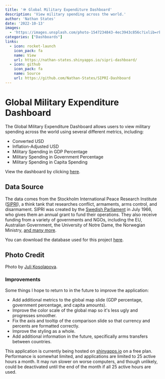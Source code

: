 ```yaml
---
title: '🪖 Global Military Expenditure Dashboard'
description: 'View military spending across the world.' 
author: 'Nathan States'
date: '2022-10-13'
images: 
  - 'https://images.unsplash.com/photo-1547234843-4ec3943c856c?ixlib=rb-1.2.1&ixid=MnwxMjA3fDB8MHxwaG90by1wYWdlfHx8fGVufDB8fHx8&auto=format&fit=crop&w=874&q=80' 
categories: ["Dashboards"]
links:
  - icon: rocket-launch
    icon_pack: fa
    name: View
    url: https://nathan-states.shinyapps.io/sipri-dashboard/
  - icon: github
    icon_pack: fa
    name: Source
    url: https://github.com/Nathan-States/SIPRI-Dashboard
---
```


# Global Military Expenditure Dashboard 

The Global Military Expenditure Dashboard allows users to view military spending across the world using several different metrics, including:

+ Converted USD 
+ Inflation-Adjusted USD 
+ Military Spending in GDP Percentage 
+ Military Spending in Government Percentage
+ Military Spending in Capita Spending 

View the dashboard by clicking [here](https://nathan-states.shinyapps.io/sipri-dashboard/). 
## Data Source 

The data comes from the Stockholm International Peace Research Institute ([SIPRI](https://sipri.org/)), a think tank that researches conflict, armaments, arms control, and disarmament. SIPRI was created by the [Swedish Parliament](https://sipri.org/about/history) in July 1966, who gives them an annual grant to fund their operations. They also receive funding from a variety of governments and NGOs, including the EU, Australian Government, the University of Notre Dame, the Norwegian Ministry, [and many more](https://sipri.org/about/funding-2021). 

You can download the database used for this project [here](https://milex.sipri.org/sipri).

## Photo Credit 

Photo by [Juli Kosolapova](https://unsplash.com/@yuli_superson). 

### Improvements 

Some things I hope to return to in the future to improve the application: 

+ Add additional metrics to the global map slide (GDP percentage, government percentage, and capita amounts). 
+ Improve the color scale of the global map so it's less ugly and progresses smoother. 
+ Fix the axis and tooltip of the comparison slide so that currency and percents are formatted correctly. 
+ Improve the styling as a whole. 
+ Add additional information in the future, specifically arms transfers between countries. 

This application is currently being hosted on [shinyapps.io](https://www.shinyapps.io/) on a free plan. Performance is somewhat limited, and applications are limited to 25 active hours a month. It may run slower on worse computers, and though unlikely, could be deactivated until the end of the month if all 25 active hours are used. 
